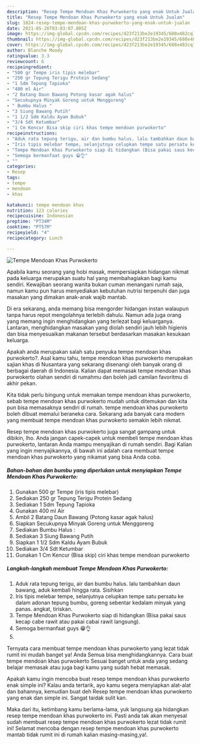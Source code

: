```yaml
---
description: "Resep Tempe Mendoan Khas Purwokerto yang enak Untuk Jualan"
title: "Resep Tempe Mendoan Khas Purwokerto yang enak Untuk Jualan"
slug: 1024-resep-tempe-mendoan-khas-purwokerto-yang-enak-untuk-jualan
date: 2021-05-26T03:03:07.805Z
image: https://img-global.cpcdn.com/recipes/d23f213be2e19345/680x482cq70/tempe-mendoan-khas-purwokerto-foto-resep-utama.jpg
thumbnail: https://img-global.cpcdn.com/recipes/d23f213be2e19345/680x482cq70/tempe-mendoan-khas-purwokerto-foto-resep-utama.jpg
cover: https://img-global.cpcdn.com/recipes/d23f213be2e19345/680x482cq70/tempe-mendoan-khas-purwokerto-foto-resep-utama.jpg
author: Blanche Moody
ratingvalue: 3.3
reviewcount: 6
recipeingredient:
- "500 gr Tempe iris tipis melebar"
- "250 gr Tepung Terigu Protein Sedang"
- "1 Sdm Tepung Tapioka"
- "400 ml Air"
- "2 Batang Daun Bawang Potong kasar agak halus"
- "Secukupnya Minyak Goreng untuk Menggoreng"
- " Bumbu Halus "
- "3 Siung Bawang Putih"
- "1 1/2 Sdm Kaldu Ayam Bubuk"
- "3/4 Sdt Ketumbar"
- "1 Cm Kencur Bisa skip ciri khas tempe mendoan purwokerto"
recipeinstructions:
- "Aduk rata tepung terigu, air dan bumbu halus. lalu tambahkan daun bawang, aduk kembali hingga rata. Sisihkan"
- "Iris tipis melebar tempe, selanjutnya celupkan tempe satu persatu ke dalam adonan tepung bumbu, goreng sebentar kedalam minyak yang panas. angkat, tiriskan."
- "Tempe Mendoan Khas Purwokerto siap di hidangkan (Bisa pakai saus kecap cabe rawit atau pakai cabai rawit langsung)."
- "Semoga bermanfaat guys 😁👌"
- ""
categories:
- Resep
tags:
- tempe
- mendoan
- khas

katakunci: tempe mendoan khas 
nutrition: 123 calories
recipecuisine: Indonesian
preptime: "PT34M"
cooktime: "PT57M"
recipeyield: "4"
recipecategory: Lunch

---
```



![Tempe Mendoan Khas Purwokerto](https://img-global.cpcdn.com/recipes/d23f213be2e19345/680x482cq70/tempe-mendoan-khas-purwokerto-foto-resep-utama.jpg)

Apabila kamu seorang yang hobi masak, mempersiapkan hidangan nikmat pada keluarga merupakan suatu hal yang membahagiakan bagi kamu sendiri. Kewajiban seorang  wanita bukan cuman menangani rumah saja, namun kamu pun harus menyediakan kebutuhan nutrisi terpenuhi dan juga masakan yang dimakan anak-anak wajib mantab.

Di era  sekarang, anda memang bisa mengorder hidangan instan walaupun tanpa harus repot mengolahnya terlebih dahulu. Namun ada juga orang yang memang ingin menghidangkan yang terlezat bagi keluarganya. Lantaran, menghidangkan masakan yang diolah sendiri jauh lebih higienis dan bisa menyesuaikan makanan tersebut berdasarkan masakan kesukaan keluarga. 



Apakah anda merupakan salah satu penyuka tempe mendoan khas purwokerto?. Asal kamu tahu, tempe mendoan khas purwokerto merupakan sajian khas di Nusantara yang sekarang disenangi oleh banyak orang di berbagai daerah di Indonesia. Kalian dapat memasak tempe mendoan khas purwokerto olahan sendiri di rumahmu dan boleh jadi camilan favoritmu di akhir pekan.

Kita tidak perlu bingung untuk memakan tempe mendoan khas purwokerto, sebab tempe mendoan khas purwokerto mudah untuk ditemukan dan kita pun bisa memasaknya sendiri di rumah. tempe mendoan khas purwokerto boleh dibuat memalui beraneka cara. Sekarang ada banyak cara modern yang membuat tempe mendoan khas purwokerto semakin lebih nikmat.

Resep tempe mendoan khas purwokerto juga sangat gampang untuk dibikin, lho. Anda jangan capek-capek untuk membeli tempe mendoan khas purwokerto, lantaran Anda mampu menyajikan di rumah sendiri. Bagi Kalian yang ingin menyajikannya, di bawah ini adalah cara membuat tempe mendoan khas purwokerto yang nikamat yang bisa Anda coba.

<!--inarticleads1-->

##### Bahan-bahan dan bumbu yang diperlukan untuk menyiapkan Tempe Mendoan Khas Purwokerto:

1. Gunakan 500 gr Tempe (iris tipis melebar)
1. Sediakan 250 gr Tepung Terigu Protein Sedang
1. Sediakan 1 Sdm Tepung Tapioka
1. Gunakan 400 ml Air
1. Ambil 2 Batang Daun Bawang (Potong kasar agak halus)
1. Siapkan Secukupnya Minyak Goreng untuk Menggoreng
1. Sediakan  Bumbu Halus :
1. Sediakan 3 Siung Bawang Putih
1. Siapkan 1 1/2 Sdm Kaldu Ayam Bubuk
1. Sediakan 3/4 Sdt Ketumbar
1. Gunakan 1 Cm Kencur (Bisa skip) ciri khas tempe mendoan purwokerto




<!--inarticleads2-->

##### Langkah-langkah membuat Tempe Mendoan Khas Purwokerto:

1. Aduk rata tepung terigu, air dan bumbu halus. lalu tambahkan daun bawang, aduk kembali hingga rata. Sisihkan
1. Iris tipis melebar tempe, selanjutnya celupkan tempe satu persatu ke dalam adonan tepung bumbu, goreng sebentar kedalam minyak yang panas. angkat, tiriskan.
1. Tempe Mendoan Khas Purwokerto siap di hidangkan (Bisa pakai saus kecap cabe rawit atau pakai cabai rawit langsung).
1. Semoga bermanfaat guys 😁👌
1. 




Ternyata cara membuat tempe mendoan khas purwokerto yang lezat tidak rumit ini mudah banget ya! Anda Semua bisa menghidangkannya. Cara buat tempe mendoan khas purwokerto Sesuai banget untuk anda yang sedang belajar memasak atau juga bagi kamu yang sudah hebat memasak.

Apakah kamu ingin mencoba buat resep tempe mendoan khas purwokerto enak simple ini? Kalau anda tertarik, ayo kamu segera menyiapkan alat-alat dan bahannya, kemudian buat deh Resep tempe mendoan khas purwokerto yang enak dan simple ini. Sangat taidak sulit kan. 

Maka dari itu, ketimbang kamu berlama-lama, yuk langsung aja hidangkan resep tempe mendoan khas purwokerto ini. Pasti anda tak akan menyesal sudah membuat resep tempe mendoan khas purwokerto lezat tidak rumit ini! Selamat mencoba dengan resep tempe mendoan khas purwokerto mantab tidak rumit ini di rumah kalian masing-masing,ya!.

